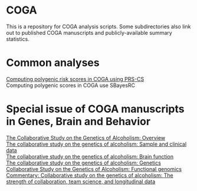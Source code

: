 # COGA
This is a repository for COGA analysis scripts. Some subdirectories also link out to published COGA manuscripts and publicly-available summary statistics.

# Common analyses
[Computing polygenic risk scores in COGA using PRS-CS](https://github.com/emmacj/COGA/blob/main/PRS-CS_tutorial.md)  
Computing polygenic scores in COGA use SBayesRC

# Special issue of COGA manuscripts in Genes, Brain and Behavior
[The Collaborative Study on the Genetics of Alcoholism: Overview](https://onlinelibrary.wiley.com/doi/10.1111/gbb.12864)  
[The collaborative study on the genetics of alcoholism: Sample and clinical data](https://onlinelibrary.wiley.com/doi/10.1111/gbb.12860)  
[The collaborative study on the genetics of alcoholism: Brain function](https://onlinelibrary.wiley.com/doi/10.1111/gbb.12862)  
[The collaborative study on the genetics of alcoholism: Genetics](https://onlinelibrary.wiley.com/doi/10.1111/gbb.12856)  
[Collaborative Study on the Genetics of Alcoholism: Functional genomics](https://onlinelibrary.wiley.com/doi/10.1111/gbb.12855)  
[Commentary: Collaborative study on the genetics of alcoholism: The strength of collaboration, team science, and longitudinal data](https://onlinelibrary.wiley.com/doi/10.1111/gbb.12866)  


